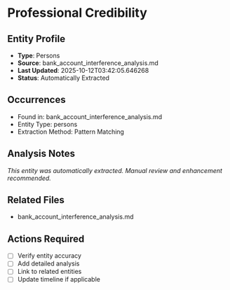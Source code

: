 # Professional Credibility

## Entity Profile
- **Type**: Persons
- **Source**: bank_account_interference_analysis.md
- **Last Updated**: 2025-10-12T03:42:05.646268
- **Status**: Automatically Extracted

## Occurrences
- Found in: bank_account_interference_analysis.md
- Entity Type: persons
- Extraction Method: Pattern Matching

## Analysis Notes
*This entity was automatically extracted. Manual review and enhancement recommended.*

## Related Files
- bank_account_interference_analysis.md

## Actions Required
- [ ] Verify entity accuracy
- [ ] Add detailed analysis
- [ ] Link to related entities
- [ ] Update timeline if applicable
